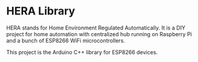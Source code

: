 # HERA Library

HERA stands for Home Environment Regulated Automatically. It is a DIY project for home automation with centralized hub running on Raspberry Pi and a bunch of ESP8266 WiFi microcontrollers.

This project is the Arduino C++ library for ESP8266 devices.
